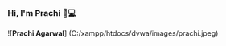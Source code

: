 ### Hi, I'm Prachi 👋:computer:
![**Prachi Agarwal**] (C:/xampp/htdocs/dvwa/images/prachi.jpeg)
<!--
**prachiagarwal12/prachiagarwal12** is a ✨ _special_ ✨ repository because its `README.md` (this file) appears on your GitHub profile.

Here are some ideas to get you started:

- 🔭 I’m currently working on ...
- 🌱 I’m currently learning ...
- 👯 I’m looking to collaborate on ...
- 🤔 I’m looking for help with ...
- 💬 Ask me about ...
- 📫 How to reach me: ...
- 😄 Pronouns: ...
- ⚡ Fun fact: ...
-->
